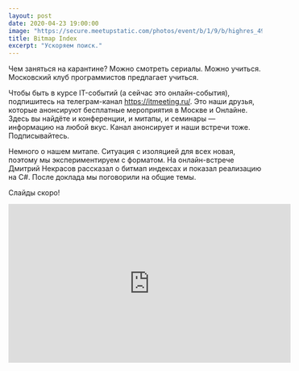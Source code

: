 ```yaml
---
layout: post
date: 2020-04-23 19:00:00
image: "https://secure.meetupstatic.com/photos/event/b/1/9/b/highres_490185467.jpeg"
title: Bitmap Index
excerpt: "Ускоряем поиск."
---
```


Чем заняться на карантине? Можно смотреть сериалы. Можно учиться. Московский клуб программистов предлагает учиться.

Чтобы быть в курсе IT-событий (а сейчас это онлайн-события), подпишитесь на телеграм-канал https://itmeeting.ru/. Это наши друзья, которые анонсируют бесплатные мероприятия в Москве и Онлайне. Здесь вы найдёте и конференции, и митапы, и семинары — информацию на любой вкус. Канал анонсирует и наши встречи тоже. Подписывайтесь.

Немного о нашем митапе. Ситуация с изоляцией для всех новая, поэтому мы экспериментируем с форматом. На онлайн-встрече Дмитрий Некрасов рассказал о битмап индексах и показал реализацию на C#. После доклада мы поговорили на общие темы.


Слайды скоро!

<p class="video">
    <iframe width="560" height="315" src="https://www.youtube.com/embed/eg1jVNLPW3s" frameborder="0" allow="accelerometer; autoplay; encrypted-media; gyroscope; picture-in-picture" allowfullscreen></iframe>
</p>

